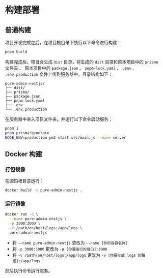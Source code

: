 # 构建部署

## 普通构建

项目开发完成之后，在项目根目录下执行以下命令进行构建：

``` bash
pnpm build
```
构建完成后，项目会生成 `dist` 目录，将生成的 `dist` 目录和原本项目中的 `prisma` 文件夹 、 原本项目中的 `package.json` 、 `pnpm-lock.yaml` 、 `.env` 、 `.env.production` 文件上传到服务器中，目录结构如下：

``` text
pure-admin-nestjs/
├── dist/
├── prisma/
├── package.json
├── pnpm-lock.yaml
├── .env
└── .env.production
```

在服务器中进入项目文件夹，并运行以下命令启动服务：

``` bash
pnpm i
pnpm prisma:generate
NODE_ENV=production pm2 start src/main.js --name server
```

## Docker 构建

### 打包镜像

在源码根目录运行：

``` bash
docker build -t pure-admin-nestjs . 
```

### 运行镜像

``` bash
docker run -d \
  --name pure-admin-nestjs \
  -p 3000:3000 \
  -v /path/on/host/logs:/app/logs \
  pure-admin-nestjs
```

- 将 `--name pure-admin-nestjs` 更改为 `--name [你的容器名称]`
- 将 `-p 3000:3000` 更改为 `-p [你要运行的端口]:3000`
- 将 `-v /path/on/host/logs:/app/logs` 更改为 `-v [你要存放 logs 的路径]:/app/logs`

然后执行命令运行服务。
